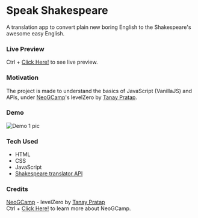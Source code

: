 # Speak Shakespeare
A translation app to convert plain new boring English to the Shakespeare's awesome easy English.

### Live Preview
Ctrl + [Click Here!](https://dash-speak-shakespeare.netlify.app/) to see live preview.

### Motivation
The project is made to understand the basics of JavaScript (VanillaJS) and APIs, under [NeoGCamp](https://neog.camp/)'s levelZero by [Tanay Pratap](https://tanaypratap.com/).

### Demo
![Demo 1 pic](https://github.com/thesudeshdas/speak-shakespeare/blob/master/demo/demo1.png)

### Tech Used
* HTML
* CSS
* JavaScript
* [Shakespeare translator API](https://funtranslations.com/api/shakespeare)

### Credits
[NeoGCamp](https://neog.camp/) - levelZero by [Tanay Pratap](https://tanaypratap.com/) <br>
Ctrl + [Click Here!](https://neog.camp/) to learn more about NeoGCamp.
